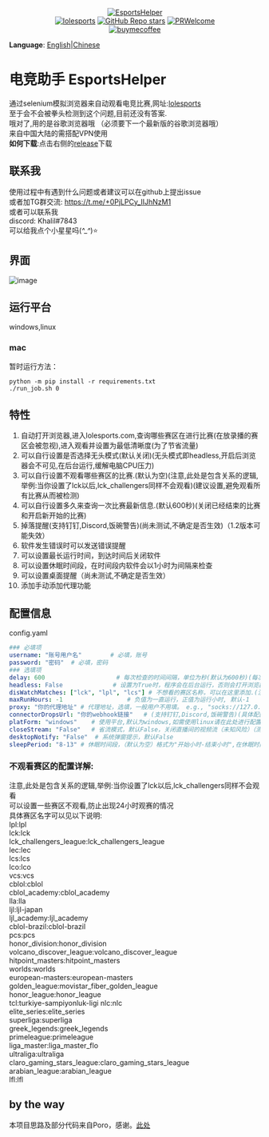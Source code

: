 <p align="center">
<a href="https://github.com/Yudaotor/EsportsHelper"><img alt="EsportsHelper" src="https://i.328888.xyz/2023/03/28/itMRQF.png"></a><br/>
<a href="https://lolesports.com"><img alt="lolesports" src="https://img.shields.io/badge/WebSite-lol%20esports-445fa5.svg?style=plastic"></a>
<a href="https://github.com/Yudaotor/EsportsHelper/stargazers"><img alt="GitHub Repo stars" src="https://img.shields.io/github/stars/Yudaotor/EsportsHelper"></a>
<a href="https://github.com/Yudaotor/EsportsHelper/pulls"><img alt="PRWelcome" src="https://img.shields.io/badge/PRs-welcome-brightgreen.svg?style=flat"></a><br/>
<a href="https://www.cdnjson.com/images/2023/03/13/image-merge-1678713037835.png"><img alt="buymecoffee" src="https://user-images.githubusercontent.com/87225219/228188809-9d136e10-faa1-49b9-a6b7-b969dd1d8c7f.png"></a>
</p>

**Language**: [English](https://github.com/Yudaotor/EsportsHelper/blob/main/README.EN.md)|[Chinese](https://github.com/Yudaotor/EsportsHelper/blob/main/README.md)
# 电竞助手 EsportsHelper
通过selenium模拟浏览器来自动观看电竞比赛,网址:[lolesports](lolesports.com)  
至于会不会被拳头检测到这个问题,目前还没有答案.  
哦对了,用的是谷歌浏览器哦 （必须要下一个最新版的谷歌浏览器哦）  
来自中国大陆的需搭配VPN使用  
**如何下载**:点击右侧的[release](https://github.com/Yudaotor/EsportsHelper/releases)下载
## 联系我
使用过程中有遇到什么问题或者建议可以在github上提出issue  
或者加TG群交流: https://t.me/+0PjLPCy_IIJhNzM1  
或者可以联系我  
discord: Khalil#7843  
可以给我点个小星星吗(*^_^*)⭐  
## 界面
![image](https://user-images.githubusercontent.com/87225219/228434642-6b7317e5-1c0a-4931-b358-f6e2b304429b.png)

## 运行平台  
windows,linux  

### mac
暂时运行方法：
```shell
python -m pip install -r requirements.txt
./run_job.sh 0
```


## 特性
1. 自动打开浏览器,进入lolesports.com,查询哪些赛区在进行比赛(在放录播的赛区会被忽视),进入观看并设置为最低清晰度(为了节省流量)
2. 可以自行设置是否选择无头模式(默认关闭)(无头模式即headless,开启后浏览器会不可见,在后台运行,缓解电脑CPU压力)
3. 可以自行设置不观看哪些赛区的比赛.(默认为空)(注意,此处是包含关系的逻辑,举例:当你设置了lck以后,lck_challengers同样不会观看)(建议设置,避免观看所有比赛从而被检测)
4. 可以自行设置多久来查询一次比赛最新信息.(默认600秒)(关闭已经结束的比赛和开启新开始的比赛)
5. 掉落提醒(支持钉钉,Discord,饭碗警告)(尚未测试,不确定是否生效)（1.2版本可能失效）
6. 软件发生错误时可以发送错误提醒
7. 可以设置最长运行时间，到达时间后关闭软件  
8. 可以设置休眠时间段，在时间段内软件会以1小时为间隔来检查
9. 可以设置桌面提醒（尚未测试,不确定是否生效）
10. 添加手动添加代理功能

## 配置信息
config.yaml
```yaml
### 必填项
username: "账号用户名"        # 必填，账号  
password: "密码"  # 必填，密码  
### 选填项
delay: 600                    # 每次检查的时间间隔，单位为秒(默认为600秒)(每次检测时间会在你设置的时延0.8-1.5倍之间随机波动)  
headless: False              # 设置为True时，程序会在后台运行，否则会打开浏览器窗口(默认为False)  
disWatchMatches: ["lck", "lpl", "lcs"] # 不想看的赛区名称，可以在这里添加.(注意,是小写)  
maxRunHours: -1                  # 负值为一直运行，正值为运行小时, 默认-1
proxy: "你的代理地址" # 代理地址，选填，一般用户不用填。 e.g., "socks://127.0.0.1:20173"
connectorDropsUrl: "你的webhook链接"   # (支持钉钉,Discord,饭碗警告)(具体配置方法见此处[点我](https://github.com/Yudaotor/EsportsHelper/wiki/%E6%80%8E%E4%B9%88%E9%85%8D%E7%BD%AE%E6%8E%89%E8%90%BD%E6%8F%90%E9%86%92%3F(%E5%8A%9F%E8%83%BD%E5%BE%85%E6%B5%8B%E8%AF%95)))  
platForm: "windows"    # 使用平台,默认为windows,如需使用linux请在此处进行配置  
closeStream: "False"   # 省流模式，默认False，关闭直播间的视频流（未知风险）（测试过，可以正常掉落）（有兴趣者自行尝试） 
desktopNotify: "False"  # 系统弹窗提示，默认False
sleepPeriod: "8-13" # 休眠时间段，（默认为空）格式为"开始小时-结束小时",在休眠时间段中会以1小时间隔来检查。区间为左闭合右开。
```

### 不观看赛区的配置详解:
注意,此处是包含关系的逻辑,举例:当你设置了lck以后,lck_challengers同样不会观看  
可以设置一些赛区不观看,防止出现24小时观赛的情况  
具体赛区名字可以见以下说明:  
lpl:lpl  
lck:lck  
lck_challengers_league:lck_challengers_league  
lec:lec  
lcs:lcs  
lco:lco  
vcs:vcs  
cblol:cblol  
cblol_academy:cblol_academy  
lla:lla  
ljl:ljl-japan  
ljl_academy:ljl_academy  
cblol-brazil:cblol-brazil  
pcs:pcs  
honor_division:honor_division  
volcano_discover_league:volcano_discover_league  
hitpoint_masters:hitpoint_masters  
worlds:worlds  
european-masters:european-masters  
golden_league:movistar_fiber_golden_league  
honor_league:honor_league  
tcl:turkiye-sampiyonluk-ligi
nlc:nlc  
elite_series:elite_series  
superliga:superliga  
greek_legends:greek_legends  
primeleague:primeleague  
liga_master:liga_master_flo  
ultraliga:ultraliga  
claro_gaming_stars_league:claro_gaming_stars_league  
arabian_league:arabian_league  
lfl:lfl  
## by the way
本项目思路及部分代码来自Poro，感谢。[此处](https://github.com/LeagueOfPoro/EsportsCapsuleFarmer)
